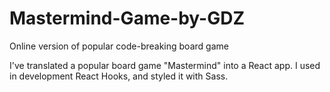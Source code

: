 # Mastermind-Game-by-GDZ
Online version of popular code-breaking board game

I've translated a popular board game "Mastermind" into a React app. I used in development React Hooks, and styled it with Sass.
